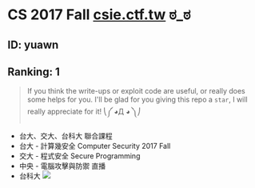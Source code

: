 # CS 2017 Fall [csie.ctf.tw](https://csie.ctf.tw) ಠ_ಠ
## ID: yuawn
## Ranking: 1
> If you think the write-ups or exploit code are useful, or really does some helps for you. I'll be glad for you giving this repo a `star`, I will really appreciate for it! ⎝༼ ◕Д ◕ ༽⎠
* 台大、交大、台科大 聯合課程
* 台大 - 計算幾安全 Computer Security 2017 Fall
* 交大 - 程式安全 Secure Programming
* 中央 - 電腦攻擊與防禦 直播
* 台科大
![](https://github.com/ssspeedgit00/CTF/blob/master/sites/CS_2017_Fall/ranking.png)
